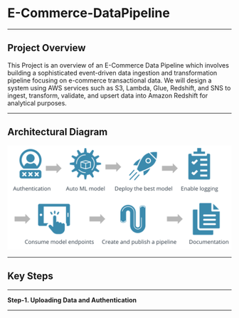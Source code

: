 # E-Commerce-DataPipeline
***
## Project Overview
This Project is an overview of an E-Commerce Data Pipeline which involves building a sophisticated event-driven data ingestion and transformation pipeline focusing on e-commerce transactional data.
We will design a system using AWS services such as S3, Lambda, Glue, Redshift, and SNS to ingest, transform, validate, and upsert data into Amazon Redshift for analytical purposes.
***


## Architectural Diagram
![Architecture Design](https://github.com/yash872/operationalizing-machine-learning/blob/master/Images/Project-Architecture.png)
***

## Key Steps
***
**Step-1. Uploading Data and Authentication**
***

